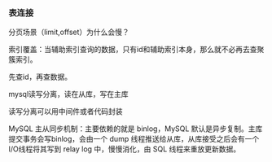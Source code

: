 ### 表连接

分页场景（limit,offset）为什么会慢？

索引覆盖：当辅助索引查询的数据，只有id和辅助索引本身，那么就不必再去查聚簇索引。

先查id，再查数据。
  

mysql读写分离，读在从库，写在主库

读写分离可以用中间件或者代码封装

MySQL 主从同步机制：主要依赖的就是 binlog，MySQL 默认是异步复制。主库提交事务会写binlog，会由一个 dump 线程推送给从库，从库接受之后会有一个I/O线程将其写到 relay log 中，慢慢消化，由 SQL 线程来重放更新数据。

